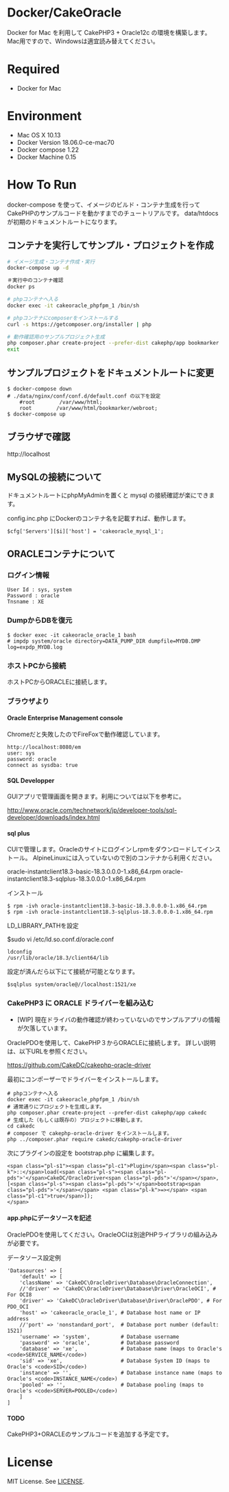 # Docker/CakeOracle

Docker for Mac を利用して CakePHP3 + Oracle12c の環境を構築します。
Mac用ですので、Windowsは適宜読み替えてください。

# Required

* Docker for Mac

# Environment

* Mac OS X 10.13
* Docker Version 18.06.0-ce-mac70
* Docker compose 1.22
* Docker Machine 0.15

# How To Run

docker-compose を使って、イメージのビルド・コンテナ生成を行ってCakePHPのサンプルコードを動かすまでのチュートリアルです。
data/htdocsが初期のドキュメントルートになります。

## コンテナを実行してサンプル・プロジェクトを作成
```bash
# イメージ生成・コンテナ作成・実行
docker-compose up -d

＃実行中のコンテナ確認
docker ps

# phpコンテナへ入る
docker exec -it cakeoracle_phpfpm_1 /bin/sh

# phpコンテナにcomposerをインストールする
curl -s https://getcomposer.org/installer | php

# 動作確認用のサンプルプロジェクト生成
php composer.phar create-project --prefer-dist cakephp/app bookmarker
exit
```

## サンプルプロジェクトをドキュメントルートに変更
```angular2html
$ docker-compose down
# ./data/nginx/conf/conf.d/default.conf の以下を設定
    #root        /var/www/html;
    root        /var/www/html/bookmarker/webroot;
$ docker-compose up
```
## ブラウザで確認
http://localhost

## MySQLの接続について
ドキュメントルートにphpMyAdminを置くと mysql の接続確認が楽にできます。

config.inc.php にDockerのコンテナ名を記載すれば、動作します。
```angular2html
$cfg['Servers'][$i]['host'] = 'cakeoracle_mysql_1';

```
## ORACLEコンテナについて

### ログイン情報
```angular2html
User Id : sys, system
Password : oracle
Tnsname : XE
```
### DumpからDBを復元
```angular2html
$ docker exec -it cakeoracle_oracle_1 bash
# impdp system/oracle directory=DATA_PUMP_DIR dumpfile=MYDB.DMP log=expdp_MYDB.log
```
### ホストPCから接続

ホストPCからORACLEに接続します。

### ブラウザより

#### Oracle Enterprise Management console
Chromeだと失敗したのでFireFoxで動作確認しています。
```angular2html
http://localhost:8080/em
user: sys
password: oracle
connect as sysdba: true
```
#### SQL Developper

GUIアプリで管理画面を開きます。利用については以下を参考に。

http://www.oracle.com/technetwork/jp/developer-tools/sql-developer/downloads/index.html

#### sql plus

CUIで管理します。Oracleのサイトにログインしrpmをダウンロードしてインストール。
AlpineLinuxには入っていないので別のコンテナから利用ください。

oracle-instantclient18.3-basic-18.3.0.0.0-1.x86_64.rpm 
oracle-instantclient18.3-sqlplus-18.3.0.0.0-1.x86_64.rpm 

インストール
```angular2html
$ rpm -ivh oracle-instantclient18.3-basic-18.3.0.0.0-1.x86_64.rpm
$ rpm -ivh oracle-instantclient18.3-sqlplus-18.3.0.0.0-1.x86_64.rpm
```
LD_LIBRARY_PATHを設定

$sudo vi /etc/ld.so.conf.d/oracle.conf
```angular2html
ldconfig
/usr/lib/oracle/18.3/client64/lib
``` 
設定が済んだら以下にて接続が可能となります。
```angular2html
$sqlplus system/oracle@//localhost:1521/xe
```

### CakePHP3 に ORACLE ドライバーを組み込む

- [WIP] 現在ドライバの動作確認が終わっていないのでサンプルアプリの情報が欠落しています。


OraclePDOを使用して、CakePHP３からORACLEに接続します。
詳しい説明は、以下URLを参照ください。

https://github.com/CakeDC/cakephp-oracle-driver

最初にコンポーザーでドライバーをインストールします。

```angular2html
# phpコンテナへ入る
docker exec -it cakeoracle_phpfpm_1 /bin/sh
# 通常通りにプロジェクトを生成します。
php composer.phar create-project --prefer-dist cakephp/app cakedc
# 生成した（もしくは既存の）プロジェクトに移動します。
cd cakedc
# composer で cakephp-oracle-driver をインストールします。
php ../composer.phar require cakedc/cakephp-oracle-driver
```

次にプラグインの設定を bootstrap.php に編集します。
```angular2html
<span class="pl-s1"><span class="pl-c1">Plugin</span><span class="pl-k">::</span>load(<span class="pl-s"><span class="pl-pds">'</span>CakeDC/OracleDriver<span class="pl-pds">'</span></span>, [<span class="pl-s"><span class="pl-pds">'</span>bootstrap<span class="pl-pds">'</span></span> <span class="pl-k">=></span> <span class="pl-c1">true</span>]);
</span>
```

#### app.phpにデータソースを記述
OraclePDOを使用してください。OracleOCIは別途PHPライブラリの組み込みが必要です。

データソース設定例
```angular2html
'Datasources' => [
    'default' => [
    'className' => 'CakeDC\OracleDriver\Database\OracleConnection',
    //'driver' => 'CakeDC\OracleDriver\Database\Driver\OracleOCI', # For OCI8
    'driver' => 'CakeDC\OracleDriver\Database\Driver\OraclePDO', # For PDO_OCI
    'host' => 'cakeoracle_oracle_1', # Database host name or IP address
    //'port' => 'nonstandard_port',  # Database port number (default: 1521)
    'username' => 'system',          # Database username
    'password' => 'oracle',          # Database password
    'database' => 'xe',              # Database name (maps to Oracle's <code>SERVICE_NAME</code>)
    'sid' => 'xe',                   # Database System ID (maps to Oracle's <code>SID</code>)
    'instance' => '',                # Database instance name (maps to Oracle's <code>INSTANCE_NAME</code>)
    'pooled' => '',                  # Database pooling (maps to Oracle's <code>SERVER=POOLED</code>)
    ]
]
```

#### TODO

CakePHP3+ORACLEのサンプルコードを追加する予定です。

# License

MIT License.
See [LICENSE](LICENSE).

